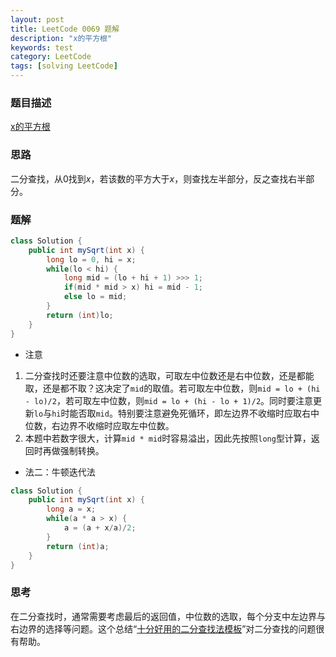 ```yaml
---
layout: post
title: LeetCode 0069 题解
description: "x的平方根"
keywords: test
category: LeetCode
tags: [solving LeetCode]
---
```


### 题目描述
[x的平方根](https://leetcode-cn.com/problems/sqrtx/)

### 思路
二分查找，从0找到$x$，若该数的平方大于$x$，则查找左半部分，反之查找右半部分。

### 题解

```java
class Solution {
    public int mySqrt(int x) {
        long lo = 0, hi = x;
	    while(lo < hi) {
            long mid = (lo + hi + 1) >>> 1;
            if(mid * mid > x) hi = mid - 1;
            else lo = mid;
        }
        return (int)lo;
    }
}
```
* 注意    
1. 二分查找时还要注意中位数的选取，可取左中位数还是右中位数，还是都能取，还是都不取？这决定了`mid`的取值。若可取左中位数，则`mid = lo + (hi - lo)/2`，若可取左中位数，则`mid = lo + (hi - lo + 1)/2`。同时要注意更新`lo`与`hi`时能否取`mid`。特别要注意避免死循环，即左边界不收缩时应取右中位数，右边界不收缩时应取左中位数。  
2. 本题中若数字很大，计算`mid * mid`时容易溢出，因此先按照`long`型计算，返回时再做强制转换。

* 法二：牛顿迭代法
```java
class Solution {
    public int mySqrt(int x) {
        long a = x;
        while(a * a > x) {
            a = (a + x/a)/2;
        }
        return (int)a;
    }
}
```

### 思考
在二分查找时，通常需要考虑最后的返回值，中位数的选取，每个分支中左边界与右边界的选择等问题。这个总结“[十分好用的二分查找法模板](https://leetcode-cn.com/problems/search-insert-position/solution/te-bie-hao-yong-de-er-fen-cha-fa-fa-mo-ban-python-/)”对二分查找的问题很有帮助。